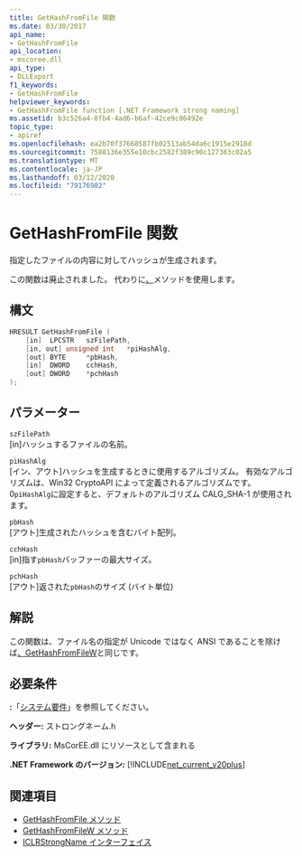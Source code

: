 ```yaml
---
title: GetHashFromFile 関数
ms.date: 03/30/2017
api_name:
- GetHashFromFile
api_location:
- mscoree.dll
api_type:
- DLLExport
f1_keywords:
- GetHashFromFile
helpviewer_keywords:
- GetHashFromFile function [.NET Framework strong naming]
ms.assetid: b3c526a4-8fb4-4ad6-b6af-42ce9c06492e
topic_type:
- apiref
ms.openlocfilehash: ea2b70f37668587fb02513ab54da6c1915e2918d
ms.sourcegitcommit: 7588136e355e10cbc2582f389c90c127363c02a5
ms.translationtype: MT
ms.contentlocale: ja-JP
ms.lasthandoff: 03/12/2020
ms.locfileid: "79176982"
---
```

# <a name="gethashfromfile-function"></a>GetHashFromFile 関数
指定したファイルの内容に対してハッシュが生成されます。  
  
 この関数は廃止されました。 代わりに[、](../hosting/iclrstrongname-gethashfromfile-method.md)メソッドを使用します。  
  
## <a name="syntax"></a>構文  
  
```cpp  
HRESULT GetHashFromFile (  
    [in]  LPCSTR   szFilePath,  
    [in, out] unsigned int   *piHashAlg,
    [out] BYTE     *pbHash,
    [in]  DWORD    cchHash,
    [out] DWORD    *pchHash  
);  
```  
  
## <a name="parameters"></a>パラメーター  
 `szFilePath`  
 [in]ハッシュするファイルの名前。  
  
 `piHashAlg`  
 [イン、アウト]ハッシュを生成するときに使用するアルゴリズム。 有効なアルゴリズムは、Win32 CryptoAPI によって定義されるアルゴリズムです。 0`piHashAlg`に設定すると、デフォルトのアルゴリズム CALG_SHA-1 が使用されます。  
  
 `pbHash`  
 [アウト]生成されたハッシュを含むバイト配列。  
  
 `cchHash`  
 [in]指す`pbHash`バッファーの最大サイズ。  
  
 `pchHash`  
 [アウト]返された`pbHash`のサイズ (バイト単位)  
  
## <a name="remarks"></a>解説  
 この関数は、ファイル名の指定が Unicode ではなく ANSI であることを除けば[、GetHashFromFileW](gethashfromfilew-function.md)と同じです。  
  
## <a name="requirements"></a>必要条件  
 **:**「[システム要件](../../get-started/system-requirements.md)」を参照してください。  
  
 **ヘッダー:** ストロングネーム.h  
  
 **ライブラリ:** MsCorEE.dll にリソースとして含まれる  
  
 **.NET Framework のバージョン:** [!INCLUDE[net_current_v20plus](../../../../includes/net-current-v20plus-md.md)]  
  
## <a name="see-also"></a>関連項目

- [GetHashFromFile メソッド](../hosting/iclrstrongname-gethashfromfile-method.md)
- [GetHashFromFileW メソッド](../hosting/iclrstrongname-gethashfromfilew-method.md)
- [ICLRStrongName インターフェイス](../hosting/iclrstrongname-interface.md)

